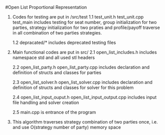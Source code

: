 #Open List Proportional Representation
1. Codes for testing are put in /src/test
   1.1 test_unit.h test_unit.cpp test_main includes testing for seat number, group initialization for two parties, strategy initialization for two praties and profile/payoff traverse in all combination of two parties strategies.

   1.2 depracated/* includes deprecated testing files


2. Main functional codes are put in src/ 
	2.1 open_list_includes.h includes namespace std and all used stl headers

	2.2 open_list_party.h open_list_party.cpp includes declaration and definition of structs and classes for parties
	
	2.3 open_list_solver.h open_list_solver.cpp includes declaration and definition of structs and classes for solver for this problem
	
	2.4 open_list_input_ouput.h open_list_input_output.cpp includes input file handling and solver creation
	
	2.5 main.cpp is entrance of the program


3. This algorithm traverses strategy combination of two parties once, i.e. and use O(strategy number of party) memory space
